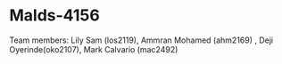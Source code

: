 # Malds-4156
Team members: Lily Sam (los2119), Ammran Mohamed (ahm2169) , Deji Oyerinde(oko2107), Mark Calvario (mac2492)
